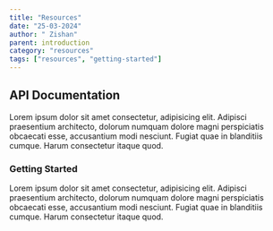 ```yaml
---
title: "Resources"
date: "25-03-2024"
author: " Zishan"
parent: introduction
category: "resources"
tags: ["resources", "getting-started"]
---
```


## API Documentation

Lorem ipsum dolor sit amet consectetur, adipisicing elit. Adipisci praesentium architecto, dolorum numquam dolore magni perspiciatis obcaecati esse, accusantium modi nesciunt. Fugiat quae in blanditiis cumque. Harum consectetur itaque quod.

### Getting Started

Lorem ipsum dolor sit amet consectetur, adipisicing elit. Adipisci praesentium architecto, dolorum numquam dolore magni perspiciatis obcaecati esse, accusantium modi nesciunt. Fugiat quae in blanditiis cumque. Harum consectetur itaque quod.
